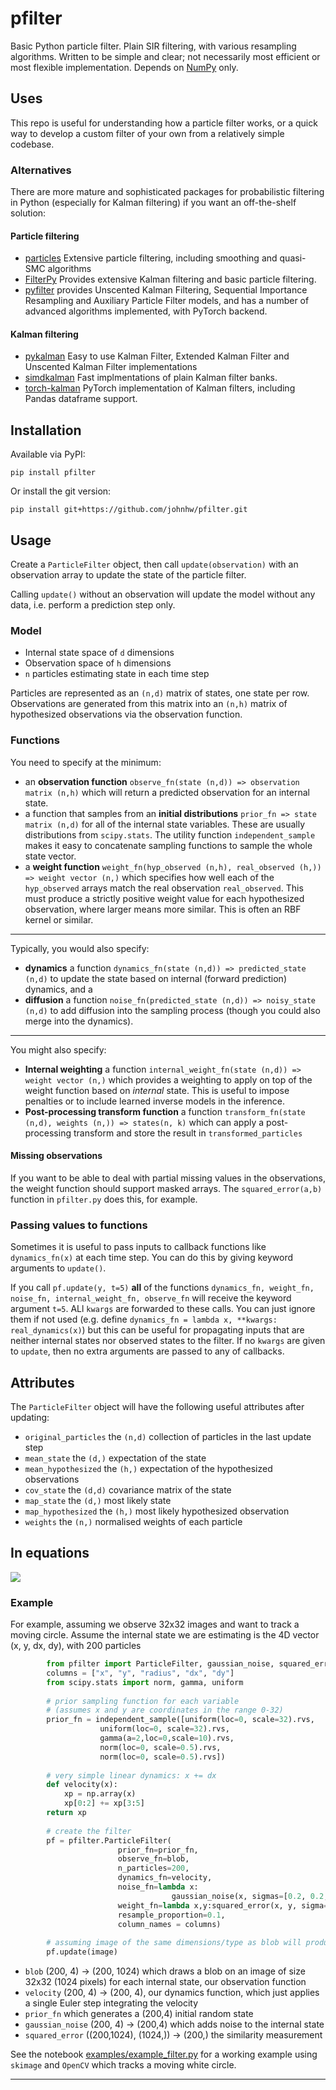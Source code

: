 # pfilter
Basic Python particle filter. Plain SIR filtering, with various resampling algorithms. Written to be simple and clear; not necessarily most efficient or most flexible implementation. Depends on [NumPy](http://numpy.org) only. 

## Uses

This repo is useful for understanding how a particle filter works, or a quick way to develop a custom filter of your own from a relatively simple codebase. 
### Alternatives
There are more mature and sophisticated packages for probabilistic filtering in Python (especially for Kalman filtering) if you want an off-the-shelf solution:

#### Particle filtering
* [particles](https://github.com/nchopin/particles) Extensive particle filtering, including smoothing and quasi-SMC algorithms
* [FilterPy](https://github.com/rlabbe/filterpy) Provides extensive Kalman filtering and basic particle filtering.
* [pyfilter](https://github.com/tingiskhan/pyfilter) provides Unscented Kalman Filtering, Sequential Importance Resampling and Auxiliary Particle Filter models, and has a number of advanced algorithms implemented, with PyTorch backend.

#### Kalman filtering
* [pykalman](https://github.com/pykalman/pykalman) Easy to use Kalman Filter, Extended Kalman Filter and Unscented Kalman Filter implementations
* [simdkalman](https://github.com/oseiskar/simdkalman) Fast implmentations of plain Kalman filter banks.
* [torch-kalman](https://github.com/strongio/torch-kalman) PyTorch implementation of Kalman filters, including Pandas dataframe support.


## Installation

Available via PyPI:

    pip install pfilter
    
Or install the git version:

    pip install git+https://github.com/johnhw/pfilter.git

## Usage
Create a `ParticleFilter` object, then call `update(observation)` with an observation array to update the state of the particle filter.

Calling `update()` without an observation will update the model without any data, i.e. perform a prediction step only.

### Model

* Internal state space of `d` dimensions
* Observation space of `h` dimensions
* `n` particles estimating state in each time step

Particles are represented as an `(n,d)` matrix of states, one state per row. Observations are generated from this matrix into an `(n,h)` matrix of hypothesized observations via the observation function.

### Functions 
You need to specify at the minimum:

* an **observation function** `observe_fn(state (n,d)) => observation matrix (n,h)` which will return a predicted observation for an internal state.
* a function that samples from an **initial distributions** `prior_fn => state matrix (n,d)` for all of the internal state variables. These are usually distributions from `scipy.stats`. The utility function `independent_sample` makes it easy to concatenate sampling functions to sample the whole state vector.
* a **weight function** `weight_fn(hyp_observed (n,h), real_observed (h,)) => weight vector (n,)` which specifies how well each of the `hyp_observed` arrays match the real observation `real_observed`. This must produce a strictly positive weight value for each hypothesized observation, where larger means more similar. This is often an RBF kernel or similar.



---

Typically, you would also specify:
*  **dynamics** a function `dynamics_fn(state (n,d)) => predicted_state (n,d)` to update the state based on internal (forward prediction) dynamics, and a 
* **diffusion** a function `noise_fn(predicted_state (n,d)) => noisy_state (n,d)` to add diffusion into the sampling process (though you could also merge into the dynamics). 

---

You might also specify:

* **Internal weighting** a function `internal_weight_fn(state (n,d)) => weight vector (n,)` which provides a weighting to apply on top of the weight function based on *internal* state. This is useful to impose penalties or to include learned inverse models in the inference.
* **Post-processing transform function** a function `transform_fn(state (n,d), weights (n,)) => states(n, k)` which can apply a post-processing transform and store the result in `transformed_particles`

#### Missing observations
If you want to be able to deal with partial missing values in the observations, the weight function should support masked arrays. The `squared_error(a,b)` function in `pfilter.py` does this, for example.

### Passing values to functions

Sometimes it is useful to pass inputs to callback functions like `dynamics_fn(x)` at each time step. You can do this by giving keyword arguments to `update()`. 

If you call `pf.update(y, t=5)` **all** of the functions `dynamics_fn, weight_fn, noise_fn, internal_weight_fn, observe_fn` will receive the keyword argument `t=5`. ALl `kwargs` are forwarded to these calls. You can just ignore them if not used (e.g. define `dynamics_fn = lambda x, **kwargs: real_dynamics(x)`) but this can be useful for propagating inputs that are neither internal states nor observed states to the filter. If no `kwargs` are given to `update`, then no extra arguments are passed to any of callbacks.

## Attributes

The `ParticleFilter` object will have the following useful attributes after updating:

* `original_particles` the `(n,d)` collection of particles in the last update step
* `mean_state` the `(d,)` expectation of the state
* `mean_hypothesized`  the `(h,)` expectation of the hypothesized observations
* `cov_state` the `(d,d)` covariance matrix of the state
* `map_state` the `(d,)` most likely state
* `map_hypothesized` the `(h,)`  most likely hypothesized observation
* `weights` the  `(n,)` normalised weights of each particle

## In equations


![](imgs/particle_equations.png)

### Example

For example, assuming we observe 32x32 images and want to track a moving circle. Assume the internal state we are estimating is the 4D vector (x, y, dx, dy), with 200 particles

```python
        from pfilter import ParticleFilter, gaussian_noise, squared_error, independent_sample
        columns = ["x", "y", "radius", "dx", "dy"]
        from scipy.stats import norm, gamma, uniform 
        
        # prior sampling function for each variable
        # (assumes x and y are coordinates in the range 0-32)    
        prior_fn = independent_sample([uniform(loc=0, scale=32).rvs, 
                    uniform(loc=0, scale=32).rvs, 
                    gamma(a=2,loc=0,scale=10).rvs,
                    norm(loc=0, scale=0.5).rvs,
                    norm(loc=0, scale=0.5).rvs])
                                    
        # very simple linear dynamics: x += dx
        def velocity(x):
            xp = np.array(x)
            xp[0:2] += xp[3:5]        
        return xp
        
        # create the filter
        pf = pfilter.ParticleFilter(
                        prior_fn=prior_fn, 
                        observe_fn=blob,
                        n_particles=200,
                        dynamics_fn=velocity,
                        noise_fn=lambda x: 
                                    gaussian_noise(x, sigmas=[0.2, 0.2, 0.1, 0.05, 0.05]),
                        weight_fn=lambda x,y:squared_error(x, y, sigma=2),
                        resample_proportion=0.1,
                        column_names = columns)
                        
        # assuming image of the same dimensions/type as blob will produce
        pf.update(image) 
 ```


* `blob` (200, 4) -> (200, 1024) which draws a blob on an image of size 32x32 (1024 pixels) for each internal state, our observation function
* `velocity` (200, 4) -> (200, 4), our dynamics function, which just applies a single Euler step integrating the velocity
* `prior_fn` which generates a (200,4) initial random state
* `gaussian_noise` (200, 4) -> (200,4) which adds noise to the internal state
* `squared_error` ((200,1024), (1024,)) -> (200,) the similarity measurement


See the notebook [examples/example_filter.py](examples/test_filter.py) for a working example using `skimage` and `OpenCV` which tracks a moving white circle.

    
    


---
<!--
\begin{align*} 
d & \in \mathbb{Z}^+ & \text{state dimension} \\
h & \in \mathbb{Z}^+& \text{observation dimension} \\
n & \in \mathbb{Z}^+& \text{number of particles} \\
{\bf x}^i &\in \mathbb{R}^d  & \text{state vectors}\\
{\bf y}^i &\in \mathbb{R}^h & \text{observation vectors}\\

{\bf x}^{i}(0) & \sim \pi({\bf x}) & \text{prior}\\
{\bf x}^i(t) & = g({\bf x}^i(t-1)) + \epsilon(t) & \text{dynamics}\\
{\bf y}^i(t) & = f({\bf x}^i(t))\ & \text{observation}\\

w_i & = k\left({\bf y}^{i}(t), {\bf y}'(t)\right)v({\bf x}^{i}(t)) & \text{weight}\\
w'_i & = \frac{w_i}{\sum_j w_j} & \text{normalisation}\\

k\left({\bf y}, {\bf y'}\right) & \  (\mathbb{R}^h, \mathbb{R}^h) \rightarrow \mathbb{R^+} & \text{weight function}
\\ 
v({\bf x}) &\  \mathbb{R}^d\rightarrow\mathbb{R}^+ & \text{internal weight function}\\
g(\bf{x}) & \ \mathbb{R}^d \rightarrow  \mathbb{R}^d & \text{dynamics function} \\
f(\bf{x}) & \ \mathbb{R}^d \rightarrow  \mathbb{R}^h & \text{observation function} \\
\end{align*}
-->
